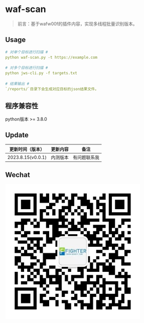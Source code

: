 # waf-scan

> 前言：基于wafw00f的插件内容，实现多线程批量识别版本。

## Usage

```yaml
# 对单个目标进行扫描 #
python waf-scan.py -t https://example.com

# 对多个目标进行扫描 #
python jws-cli.py -f targets.txt

# 结果输出 #
`/reports/`目录下会生成对应目标的json结果文件。
```

## 程序兼容性

python版本 >=  3.8.0

## Update

| 更新时间（版本）          | 更新内容 | 备注         |
|-------------------|------| ------------ |
| 2023.8.15(v0.0.1) | 内测版本 | 有问题联系我 |

## Wechat

![img.png](./fightersec_wechat.jpg)